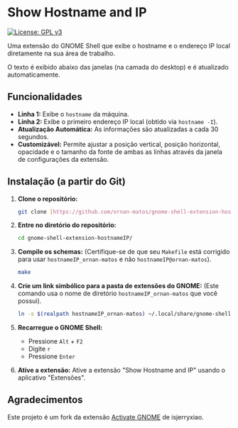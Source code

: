 # Show Hostname and IP
[![License: GPL v3](https://img.shields.io/badge/License-GPL%20v3-blue.svg)](./LICENSE)

Uma extensão do GNOME Shell que exibe o hostname e o endereço IP local diretamente na sua área de trabalho.

O texto é exibido abaixo das janelas (na camada do desktop) e é atualizado automaticamente.

## Funcionalidades
* **Linha 1:** Exibe o `hostname` da máquina.
* **Linha 2:** Exibe o primeiro endereço IP local (obtido via `hostname -I`).
* **Atualização Automática:** As informações são atualizadas a cada 30 segundos.
* **Customizável:** Permite ajustar a posição vertical, posição horizontal, opacidade e o tamanho da fonte de ambas as linhas através da janela de configurações da extensão.

## Instalação (a partir do Git)

1.  **Clone o repositório:**
    ```bash
    git clone [https://github.com/ornan-matos/gnome-shell-extension-hostnameIP.git](https://github.com/ornan-matos/gnome-shell-extension-hostnameIP.git)
    ```

2.  **Entre no diretório do repositório:**
    ```bash
    cd gnome-shell-extension-hostnameIP/
    ```

3.  **Compile os schemas:**
    (Certifique-se de que seu `Makefile` está corrigido para usar `hostnameIP_ornan-matos` e não `hostnameIP@ornan-matos`).
    ```bash
    make
    ```

4.  **Crie um link simbólico para a pasta de extensões do GNOME:**
    (Este comando usa o nome de diretório `hostnameIP_ornan-matos` que você possui).
    ```bash
    ln -s $(realpath hostnameIP_ornan-matos) ~/.local/share/gnome-shell/extensions/
    ```

5.  **Recarregue o GNOME Shell:**
    * Pressione `Alt` + `F2`
    * Digite `r`
    * Pressione `Enter`

6.  **Ative a extensão:**
    Ative a extensão "Show Hostname and IP" usando o aplicativo "Extensões".

## Agradecimentos
Este projeto é um fork da extensão [Activate GNOME](https://github.com/isjerryxiao/gnome-shell-extension-activate-gnome) de isjerryxiao.
